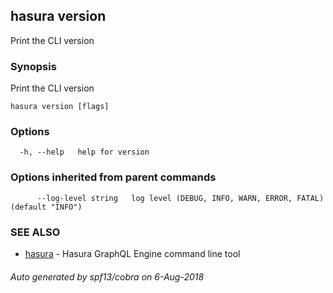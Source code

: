 ## hasura version

Print the CLI version

### Synopsis

Print the CLI version

```
hasura version [flags]
```

### Options

```
  -h, --help   help for version
```

### Options inherited from parent commands

```
      --log-level string   log level (DEBUG, INFO, WARN, ERROR, FATAL) (default "INFO")
```

### SEE ALSO

* [hasura](hasura.md)	 - Hasura GraphQL Engine command line tool

###### Auto generated by spf13/cobra on 6-Aug-2018
